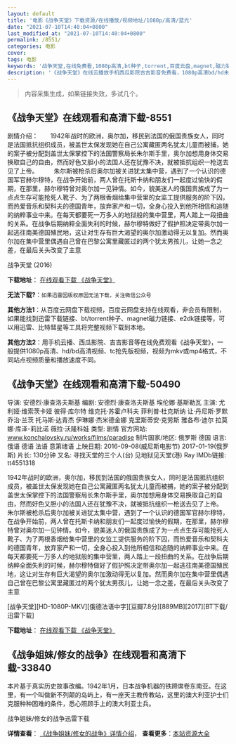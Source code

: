 ```yaml
---
layout: default
title: '电影《战争天堂》下载资源/在线播放/视频地址/1080p/高清/蓝光'
date: "2021-07-10T14:40:04+0800"
last_modified_at: "2021-07-10T14:40:04+0800"
permalink: /8551/
categories: 电影
cover:
tags: 电影
keywords: '战争天堂,在线免费看,1080p高清,bt种子,torrent,百度云盘,magnet,磁力链,迅雷下载资源'
description: '《战争天堂》在线云播放手机西瓜影院吉吉影音免费看，1080p高清bd/hd未删减完整版和tc抢先枪版，mkv/mp4格式，附带bt/torrent种子、magnet/磁力链、百度云盘、网盘资源迅雷下载链接'
---
```


>内容采集生成，如果链接失效，多试几个。


## 《战争天堂》在线观看和高清下载-8551

剧情介绍：　　1942年战时的欧洲，奥尔加，移民到法国的俄国贵族女人，同时是法国抵抗组织成员，被盖世太保发现她在自己公寓藏匿两名犹太儿童而被捕，她的案子被分配到盖世太保掌控下的法国警察局长朱尔斯手里，奥尔加想用身体交易换取自己的自由，然而好色又胆小的法国人还在犹豫不决，就被抵抗组织一枪送去见了上帝。  　　朱尔斯被枪杀后奥尔加被关进犹太集中营，遇到了一个认识的德国军官赫尔穆特，在战争开始前，两人曾在托斯卡纳和朋友们一起度过愉快的假期，在那里，赫尔穆特曾对奥尔加一见钟情。如今，貌美迷人的俄国贵族成了为一点点生存可能抢死人靴子、为了两根香烟给集中营里的女监工提供服务的阶下囚，而热爱音乐和契科夫的德国青年，放弃家产和一切，全身心投入到他所相信和追随的纳粹事业中来。在每天都要死一万多人的地狱般的集中营里，两人踏上一段扭曲的关系。在战争后期纳粹全面失利的时候，赫尔穆特做好了假护照决定带奥尔加一起逃往南美德国殖民地，这让对生存有巨大渴望的奥尔加激动得无以复加。然而奥尔加在集中营里偶遇自己曾在巴黎公寓里藏匿过的两个犹太男孩儿，让她一念之差，在最后关头改变了主意


战争天堂 (2016)

**下载地址**： [在线观看下载 《战争天堂》](https://www.btbtdy.me/btdy/dy10797.html) 


**无法下载?**：`如果迅雷因版权原因无法下载，关注微信公众号 `

**其他方法1**：从百度云网盘下载视频，百度云网盘支持在线观看，非会员有限制，如果能找到迅雷下载链接、bt/torrent种子、magnet磁力链接、e2dk链接等，可以用迅雷、比特彗星等工具将完整视频下载到本地。

**其他方法2**：用手机云播、西瓜影院、吉吉影音等在线免费观看《战争天堂》，一般提供1080p高清、hd/bd高清视频、tc抢先版视频，视频为mkv或mp4格式，不同站点视频质量和播放速度不同。


## 《战争天堂》在线观看和高清下载-50490

导演: 安德烈·康查洛夫斯基 编剧: 安德烈·康查洛夫斯基 埃伦娜·基斯勒瓦 主演: 尤利娅·维索茨卡娅 彼得·库尔特 维克托·苏霍卢科夫 菲利普·杜克斯纳 让·丹尼斯·罗默 乔治·兰茨 托马斯·达青杰 伊琳娜·杰米德金娜 克里斯蒂安·克劳斯 雅各布·迪尔 拉莫娜·库泽-莉比诺 薇拉·沃隆科娃 类型: 剧情 官方网站: www.konchalovsky.ru/works/films/paradise 制片国家/地区: 俄罗斯 德国 语言: 俄语 德语 法语 意第绪语 上映日期: 2016-09-08(威尼斯电影节) 2017-01-19(俄罗斯) 片长: 130分钟 又名: 寻找天堂的三个人(台) 见地狱见天堂(港) Ray IMDb链接: tt4551318

1942年战时的欧洲，奥尔加，移民到法国的俄国贵族女人，同时是法国抵抗组织成员，被盖世太保发现她在自己公寓藏匿两名犹太儿童而被捕，她的案子被分配到盖世太保掌控下的法国警察局长朱尔斯手里，奥尔加想用身体交易换取自己的自由，然而好色又胆小的法国人还在犹豫不决，就被抵抗组织一枪送去见了上帝。 朱尔斯被枪杀后奥尔加被关进犹太集中营，遇到了一个认识的德国军官赫尔穆特，在战争开始前，两人曾在托斯卡纳和朋友们一起度过愉快的假期，在那里，赫尔穆特曾对奥尔加一见钟情。如今，貌美迷人的俄国贵族成了为一点点生存可能抢死人靴子、为了两根香烟给集中营里的女监工提供服务的阶下囚，而热爱音乐和契科夫的德国青年，放弃家产和一切，全身心投入到他所相信和追随的纳粹事业中来。在每天都要死一万多人的地狱般的集中营里，两人踏上一段扭曲的关系。在战争后期纳粹全面失利的时候，赫尔穆特做好了假护照决定带奥尔加一起逃往南美德国殖民地，这让对生存有巨大渴望的奥尔加激动得无以复加。然而奥尔加在集中营里偶遇自己曾在巴黎公寓里藏匿过的两个犹太男孩儿，让她一念之差，在最后关头改变了主意


[战争天堂][HD-1080P-MKV][俄德法语中字][豆瓣7.8分][889MB][2017][BT下载/迅雷下载]

**下载地址**： [在线观看下载 《战争天堂》](https://www.btdx8.com/torrent/zztt_2017.html) 


## 《战争姐妹/修女的战争》在线观看和高清下载-33840

本片基于真实历史故事改编。1942年1月，日本战争机器的铁蹄席卷东南亚。在这里，有一个叫做新不列颠的岛屿上，有一座天主教传教站，这里的澳大利亚护士们克服种种困难的条件，悉心照顾手上的澳大利亚士兵。


战争姐妹/修女的战争迅雷下载

**详情查看**： [《战争姐妹/修女的战争》详情介绍](/movie/33840/)， **查看更多**：[本站资源大全](/movie/t/all/)

